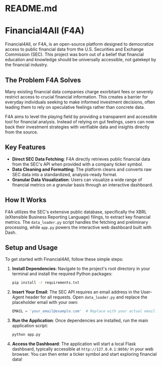 # README.md
# Financial4All (F4A)

Financial4All, or F4A, is an open-source platform designed to democratize access to public financial data from the U.S. Securities and Exchange Commission (SEC). This project was born out of a belief that financial education and knowledge should be universally accessible, not gatekept by the financial industry.

## The Problem F4A Solves

Many existing financial data companies charge exorbitant fees or severely restrict access to crucial financial information. This creates a barrier for everyday individuals seeking to make informed investment decisions, often leading them to rely on speculative feelings rather than concrete data.

F4A aims to level the playing field by providing a transparent and accessible tool for financial analysis. Instead of relying on gut feelings, users can now back their investment strategies with verifiable data and insights directly from the source.

## Key Features

- **Direct SEC Data Fetching**: F4A directly retrieves public financial data from the SEC's API when provided with a company ticker symbol.
- **Data Cleaning and Formatting**: The platform cleans and converts raw SEC data into a standardized, analysis-ready format.
- **Granular Data Visualization**: Users can visualize a wide range of financial metrics on a granular basis through an interactive dashboard.

## How It Works

F4A utilizes the SEC's extensive public database, specifically the XBRL (eXtensible Business Reporting Language) filings, to extract key financial metrics. The `data_loader.py` script handles the fetching and preliminary processing, while `app.py` powers the interactive web dashboard built with Dash.

## Setup and Usage

To get started with Financial4All, follow these simple steps:



1.  **Install Dependencies**: Navigate to the project's root directory in your terminal and install the required Python packages:
    ```bash
    pip install -r requirements.txt
    ```

2.  **Insert Your Email**: The SEC API requires an email address in the User-Agent header for all requests. Open `data_loader.py` and replace the placeholder email with your own:
    ```python
    EMAIL = 'your_email@example.com'  # Replace with your actual email
    ```

3.  **Run the Application**: Once dependencies are installed, run the main application script:
    ```bash
    python app.py
    ```

4.  **Access the Dashboard**: The application will start a local Flask dashboard, typically accessible at `http://127.0.0.1:8050/` in your web browser. You can then enter a ticker symbol and start exploring financial data! 